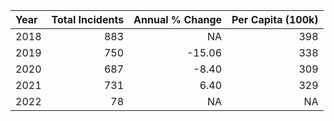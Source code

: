 |Year | Total Incidents| Annual % Change| Per Capita (100k)|
|:----|---------------:|---------------:|-----------------:|
|2018 |             883|              NA|               398|
|2019 |             750|          -15.06|               338|
|2020 |             687|           -8.40|               309|
|2021 |             731|            6.40|               329|
|2022 |              78|              NA|                NA|
